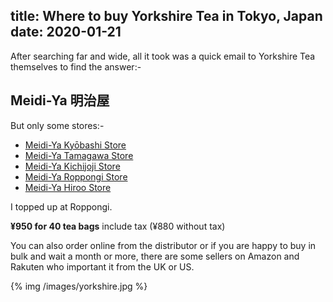 title: Where to buy Yorkshire Tea in Tokyo, Japan
date: 2020-01-21
---

After searching far and wide, all it took was a quick email to Yorkshire Tea themselves to find the answer:-

## Meidi-Ya 明治屋

But only some stores:-

- [Meidi-Ya Kyōbashi Store](https://goo.gl/maps/2Vt3sR5K1TMcxik39)
- [Meidi-Ya Tamagawa Store](https://goo.gl/maps/Qd5TTfohiWdxArf78)
- [Meidi-Ya Kichijoji Store](https://goo.gl/maps/rEvWZVYVYT8mBBfm8)
- [Meidi-Ya Roppongi Store](https://goo.gl/maps/ur3cDc8qTYBP2Nji6)
- [Meidi-Ya Hiroo Store](https://goo.gl/maps/kemzASbPknr55FUq9)

I topped up at Roppongi.

**¥950 for 40 tea bags** include tax (¥880 without tax)

You can also order online from the distributor or if you are happy to buy in bulk and wait a month or more, there are some sellers on Amazon and Rakuten who important it from the UK or US.

{% img /images/yorkshire.jpg %}
